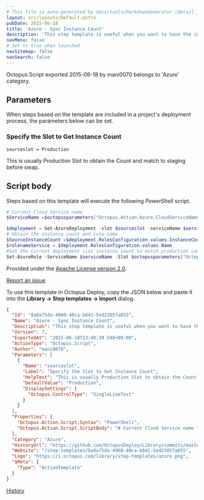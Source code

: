 ```yaml
---
# This file is auto-generated by docs/tools/MarkdownGenerator (detail.js)
layout: src/layouts/Default.astro
pubDate: 2015-06-18
title: 'Azure - Sync Instance Count'
description: 'This step template is useful when you want to have the instance count matched just before the VIP swap. It takes the source slot (usually Production slot) and match with the current deployment slot (normally Staging). Note: This will be helpful in scenario when 15 instances in Production and 4 instance in staging. This step template should only be used when a production slot already exists.'
navMenu: false
# Set to true when launched
navSitemap: false
navSearch: false
---
```


Octopus.Script exported 2015-06-18 by mani0070 belongs to 'Azure' category.

## Parameters

When steps based on the template are included in a project's deployment process, the parameters below can be set.


<div class="param">

### Specify the Slot to Get Instance Count

`sourceslot = Production`

This is usually Production Slot to obtain the Count and match to staging before swap.

</div>
        

## Script body

Steps based on this template will execute the following *PowerShell* script.

```powershell
# Current Cloud Service name 
$ServiceName =$octopusparameters["Octopus.Action.Azure.CloudServiceName"]

$deployment = Get-AzureDeployment -slot $sourceslot -serviceName $serviceName
# Obtain the instance count and role name.
$SourceInstanceCount =$deployment.RolesConfiguration.values.InstanceCount
$rolenameService = $deployment.RolesConfiguration.values.Name
#Set the Current deployment slot instance count to match production count
Set-AzureRole -ServiceName $serviceName -Slot $octopusparameters["Octopus.Action.Azure.Slot"] -RoleName $rolenameService -Count $SourceInstanceCount 
```

Provided under the [Apache License version 2.0](https://github.com/OctopusDeploy/Library/blob/master/LICENSE.txt).

[Report an issue](https://github.com/OctopusDeploy/Library/issues/new?assignees=&labels=&projects=&template=bug-report.yml&title=Issue%20with%20Azure%20-%20Sync%20Instance%20Count&step-template=Azure%20-%20Sync%20Instance%20Count)

<div class="get-json">

To use this template in Octopus Deploy, copy the JSON below and paste it into the **Library → Step templates → Import** dialog.

```json
{
  "Id": "8a0a75da-4960-40ca-b641-5ed2305fa655",
  "Name": "Azure - Sync Instance Count",
  "Description": "This step template is useful when you want to have the instance count matched just before the VIP swap. It takes the source slot (usually Production slot) and match with the current deployment slot (normally Staging). Note: This will be helpful in scenario when 15 instances in Production and 4 instance in staging. This step template should only be used when a production slot already exists.",
  "Version": 7,
  "ExportedAt": "2015-06-18T13:48:39.548+00:00",
  "ActionType": "Octopus.Script",
  "Author": "mani0070",
  "Parameters": [
    {
      "Name": "sourceslot",
      "Label": "Specify the Slot to Get Instance Count",
      "HelpText": "This is usually Production Slot to obtain the Count and match to staging before swap.",
      "DefaultValue": "Production",
      "DisplaySettings": {
        "Octopus.ControlType": "SingleLineText"
      }
    }
  ],
  "Properties": {
    "Octopus.Action.Script.Syntax": "PowerShell",
    "Octopus.Action.Script.ScriptBody": "# Current Cloud Service name \n$ServiceName =$octopusparameters[\"Octopus.Action.Azure.CloudServiceName\"]\n\n$deployment = Get-AzureDeployment -slot $sourceslot -serviceName $serviceName\n# Obtain the instance count and role name.\n$SourceInstanceCount =$deployment.RolesConfiguration.values.InstanceCount\n$rolenameService = $deployment.RolesConfiguration.values.Name\n#Set the Current deployment slot instance count to match production count\nSet-AzureRole -ServiceName $serviceName -Slot $octopusparameters[\"Octopus.Action.Azure.Slot\"] -RoleName $rolenameService -Count $SourceInstanceCount "
  },
  "Category": "Azure",
  "HistoryUrl": "https://github.com/OctopusDeploy/Library/commits/master/step-templates//opt/buildagent/work/75443764cd38076d/step-templates/azure-sync-instancecount-from-prod-to-staging.json",
  "Website": "/step-templates/8a0a75da-4960-40ca-b641-5ed2305fa655",
  "Logo": "https://i.octopus.com/library/step-templates/azure.png",
  "$Meta": {
    "Type": "ActionTemplate"
  }
}
```

[History](https://github.com/OctopusDeploy/Library/commits/master/step-templates/https://github.com/OctopusDeploy/Library/commits/master/step-templates//opt/buildagent/work/75443764cd38076d/step-templates/azure-sync-instancecount-from-prod-to-staging.json)

</div>
